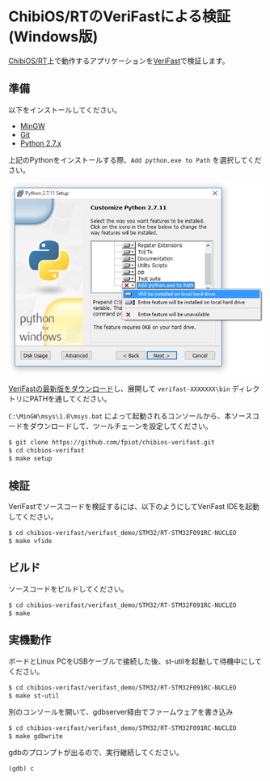 # ChibiOS/RTのVeriFastによる検証 (Windows版)

[ChibiOS/RT](http://www.chibios.org/)上で動作するアプリケーションを[VeriFast](https://people.cs.kuleuven.be/~bart.jacobs/verifast/)で検証します。

## 準備

以下をインストールしてください。

* [MinGW](http://www.mingw.org/wiki/Getting_Started)
* [Git](https://git-for-windows.github.io/)
* [Python 2.7.x](https://www.python.org/downloads/)

上記のPythonをインストールする際、`Add python.exe to Path` を選択してください。

![](img/python-installer-add-path1.png)

[VeriFastの最新版をダウンロード](https://github.com/verifast/verifast#binaries)し、展開して `verifast-XXXXXXX\bin` ディレクトリにPATHを通してください。

`C:\MinGW\msys\1.0\msys.bat` によって起動されるコンソールから、本ソースコードをダウンロードして、ツールチェーンを設定してください。

```
$ git clone https://github.com/fpiot/chibios-verifast.git
$ cd chibios-verifast
$ make setup
```

## 検証

VeriFastでソースコードを検証するには、以下のようにしてVeriFast IDEを起動してください。

```
$ cd chibios-verifast/verifast_demo/STM32/RT-STM32F091RC-NUCLEO
$ make vfide
```

## ビルド

ソースコードをビルドしてください。

```
$ cd chibios-verifast/verifast_demo/STM32/RT-STM32F091RC-NUCLEO
$ make
```

## 実機動作

ボードとLinux PCをUSBケーブルで接続した後、st-utilを起動して待機中にしてください。

```
$ cd chibios-verifast/verifast_demo/STM32/RT-STM32F091RC-NUCLEO
$ make st-util
```

別のコンソールを開いて、gdbserver経由でファームウェアを書き込み

```
$ cd chibios-verifast/verifast_demo/STM32/RT-STM32F091RC-NUCLEO
$ make gdbwrite
```

gdbのプロンプトが出るので、実行継続してください。

```
(gdb) c
```
